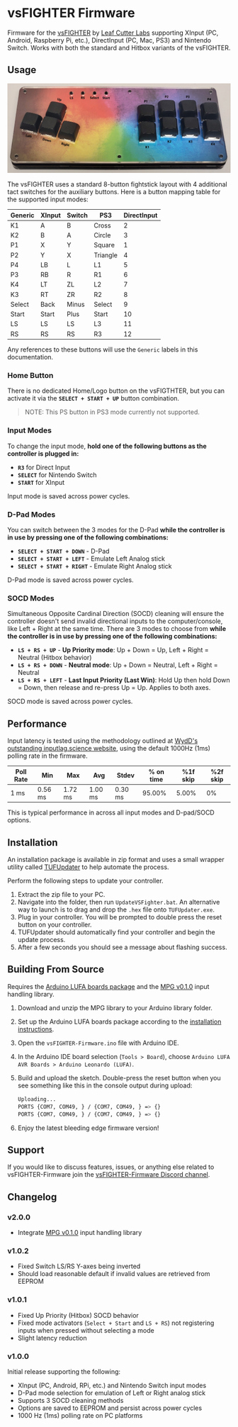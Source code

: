 # vsFIGHTER Firmware

Firmware for the [vsFIGHTER](https://github.com/LeafCutterLabs/vsFIGHTER) by [Leaf Cutter Labs](https://github.com/LeafCutterLabs) supporting XInput (PC, Android, Raspberry Pi, etc.), DirectInput (PC, Mac, PS3) and Nintendo Switch. Works with both the standard and Hitbox variants of the vsFIGHTER.

## Usage

![vsFIGHTER layout](.assets/images/vsFIGHTER-layout.jpg)

The vsFIGHTER uses a standard 8-button fightstick layout with 4 additional tact switches for the auxiliary buttons. Here is a button mapping table for the supported input modes:

| Generic | XInput | Switch  | PS3          | DirectInput  |
| ------  | ------ | ------- | ------------ | ------------ |
| K1      | A      | B       | Cross        | 2            |
| K2      | B      | A       | Circle       | 3            |
| P1      | X      | Y       | Square       | 1            |
| P2      | Y      | X       | Triangle     | 4            |
| P4      | LB     | L       | L1           | 5            |
| P3      | RB     | R       | R1           | 6            |
| K4      | LT     | ZL      | L2           | 7            |
| K3      | RT     | ZR      | R2           | 8            |
| Select  | Back   | Minus   | Select       | 9            |
| Start   | Start  | Plus    | Start        | 10           |
| LS      | LS     | LS      | L3           | 11           |
| RS      | RS     | RS      | R3           | 12           |

Any references to these buttons will use the `Generic` labels in this documentation.

### Home Button

There is no dedicated Home/Logo button on the vsFIGTHTER, but you can activate it via the **`SELECT + START + UP`** button combination.

> NOTE: This PS button in PS3 mode currently not supported.

### Input Modes

To change the input mode, **hold one of the following buttons as the controller is plugged in:**

* **`R3`** for Direct Input
* **`SELECT`** for Nintendo Switch
* **`START`** for XInput

Input mode is saved across power cycles.

### D-Pad Modes

You can switch between the 3 modes for the D-Pad **while the controller is in use by pressing one of the following combinations:**

* **`SELECT + START + DOWN`** - D-Pad
* **`SELECT + START + LEFT`** - Emulate Left Analog stick
* **`SELECT + START + RIGHT`** - Emulate Right Analog stick

D-Pad mode is saved across power cycles.

### SOCD Modes

Simultaneous Opposite Cardinal Direction (SOCD) cleaning will ensure the controller doesn't send invalid directional inputs to the computer/console, like Left + Right at the same time. There are 3 modes to choose from **while the controller is in use by pressing one of the following combinations:**

* **`LS + RS + UP`** - **Up Priority mode**: Up + Down = Up, Left + Right = Neutral (Hitbox behavior)
* **`LS + RS + DOWN`** - **Neutral mode**: Up + Down = Neutral, Left + Right = Neutral
* **`LS + RS + LEFT`** - **Last Input Priority (Last Win)**: Hold Up then hold Down = Down, then release and re-press Up = Up. Applies to both axes.

SOCD mode is saved across power cycles.

## Performance

Input latency is tested using the methodology outlined at [WydD's outstanding inputlag.science website](https://inputlag.science/controller/methodology), using the default 1000Hz (1ms) polling rate in the firmware.

| Poll Rate | Min | Max | Avg | Stdev | % on time | %1f skip | %2f skip |
| - | - | - | - | - | - | - | - |
| 1 ms | 0.56 ms | 1.72 ms | 1.00 ms | 0.30 ms | 95.00% | 5.00% | 0% |

This is typical performance in across all input modes and D-pad/SOCD options.

## Installation

An installation package is available in zip format and uses a small wrapper utility called [TUFUpdater](https://github.com/FeralAI/TUFUpdater) to help automate the process.

Perform the following steps to update your controller.

1. Extract the zip file to your PC.
1. Navigate into the folder, then run `UpdateVSFighter.bat`. An alternative way to launch is to drag and drop the `.hex` file onto `TUFUpdater.exe`.
1. Plug in your controller. You will be prompted to double press the reset button on your controller.
1. TUFUpdater should automatically find your controller and begin the update process.
1. After a few seconds you should see a message about flashing success.

## Building From Source

Requires the [Arduino LUFA boards package](https://github.com/CrazyRedMachine/Arduino-Lufa) and the [MPG v0.1.0](https://github.com/FeralAI/MPG/releases/tag/v0.1.0) input handling library.

1. Download and unzip the MPG library to your Arduino library folder.
1. Set up the Arduino LUFA boards package according to the [installation instructions](https://github.com/CrazyRedMachine/Arduino-Lufa#installation).
1. Open the `vsFIGHTER-Firmware.ino` file with Arduino IDE.
1. In the Arduino IDE board selection (`Tools > Board`), choose `Arduino LUFA AVR Boards > Arduino Leonardo (LUFA)`.
1. Build and upload the sketch. Double-press the reset button when you see something like this in the console output during upload:

    ```sh
    Uploading...
    PORTS {COM7, COM49, } / {COM7, COM49, } => {}
    PORTS {COM7, COM49, } / {COM7, COM49, } => {}
    ```

1. Enjoy the latest bleeding edge firmware version!

## Support

If you would like to discuss features, issues, or anything else related to vsFIGHTER-Firmware join the [vsFIGHTER-Firmware Discord channel](https://discord.gg/KDZwFysz).

## Changelog

### v2.0.0

* Integrate [MPG v0.1.0](https://github.com/FeralAI/MPG) input handling library

### v1.0.2

* Fixed Switch LS/RS Y-axes being inverted
* Should load reasonable default if invalid values are retrieved from EEPROM

### v1.0.1

* Fixed Up Priority (Hitbox) SOCD behavior
* Fixed mode activators (`Select + Start` and `LS + RS`) not registering inputs when pressed without selecting a mode
* Slight latency reduction

### v1.0.0

Initial release supporting the following:

* XInput (PC, Android, RPi, etc.) and Nintendo Switch input modes
* D-Pad mode selection for emulation of Left or Right analog stick
* Supports 3 SOCD cleaning methods
* Options are saved to EEPROM and persist across power cycles
* 1000 Hz (1ms) polling rate on PC platforms
